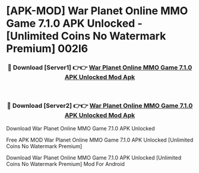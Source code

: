 # [APK-MOD] War Planet Online  MMO Game 7.1.0 APK Unlocked - [Unlimited Coins No Watermark Premium] 002l6



<div align="center">
<h3>🔴 Download [Server1] 👉👉 <a href="https://momento.my/?title=War_Planet_Online__MMO_Game_7.1.0_APK_Unlocked">War Planet Online  MMO Game 7.1.0 APK Unlocked Mod Apk</a></h3><br>

<h3>🔴 Download [Server2] 👉👉 <a href="https://momento.my/?title=War_Planet_Online__MMO_Game_7.1.0_APK_Unlocked">War Planet Online  MMO Game 7.1.0 APK Unlocked Mod Apk</a></h3>
</div>



Download War Planet Online  MMO Game 7.1.0 APK Unlocked 

Free APK MOD War Planet Online  MMO Game 7.1.0 APK Unlocked [Unlimited Coins No Watermark Premium]

Download War Planet Online  MMO Game 7.1.0 APK Unlocked [Unlimited Coins No Watermark Premium] Mod For Android
